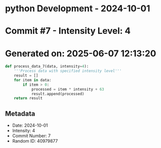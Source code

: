 ﻿# python Development - 2024-10-01
# Commit #7 - Intensity Level: 4
# Generated on: 2025-06-07 12:13:20
```python
def process_data_7(data, intensity=4):
    '''Process data with specified intensity level'''
    result = []
    for item in data:
        if item > 0:
            processed = item * intensity + 63
            result.append(processed)
    return result
```
## Metadata
- Date: 2024-10-01
- Intensity: 4
- Commit Number: 7
- Random ID: 40979877
